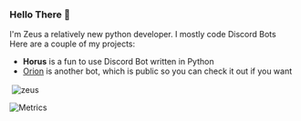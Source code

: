 ### Hello There 👋

I'm Zeus a relatively new python developer. I mostly code Discord Bots     
Here are a couple of my projects:
 - **Horus** is a fun to use Discord Bot written in Python
 - [Orion](https://github.com/Zeus432/Orion) is another bot, which is public so you can check it out if you want
 
 
 <p>&nbsp;<img align="center" src="https://github-readme-stats.vercel.app/api/?username=zeus432&show_icons=true&locale=en&theme=radical" alt="zeus" /></p>

![Metrics](https://metrics.lecoq.io/Zeus432?template=classic&isocalendar=1&lines=1&isocalendar.duration=half-year&config.timezone=Asia%2FCalcutta)
